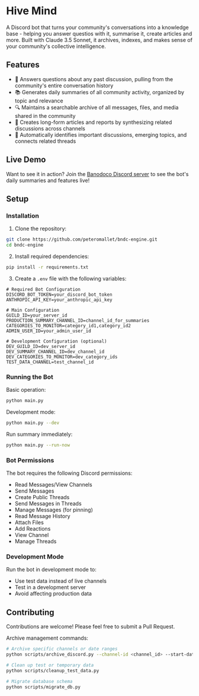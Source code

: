 # Hive Mind

A Discord bot that turns your community's conversations into a knowledge base - helping you answer questios with it, summarise it, create articles and more. Built with Claude 3.5 Sonnet, it archives, indexes, and makes sense of your community's collective intelligence.

## Features

- 🧠 Answers questions about any past discussion, pulling from the community's entire conversation history
- 📚 Generates daily summaries of all community activity, organized by topic and relevance
- 🔍 Maintains a searchable archive of all messages, files, and media shared in the community
- 📝 Creates long-form articles and reports by synthesizing related discussions across channels
- 🤖 Automatically identifies important discussions, emerging topics, and connects related threads

## Live Demo

Want to see it in action? Join the [Banodoco Discord server](https://discord.gg/NnFxGvx94b) to see the bot's daily summaries and features live!

## Setup

### Installation

1. Clone the repository:
```bash
git clone https://github.com/peteromallet/bndc-engine.git
cd bndc-engine

```

2. Install required dependencies:
```bash
pip install -r requirements.txt
```

3. Create a `.env` file with the following variables:
```
# Required Bot Configuration
DISCORD_BOT_TOKEN=your_discord_bot_token
ANTHROPIC_API_KEY=your_anthropic_api_key

# Main Configuration
GUILD_ID=your_server_id
PRODUCTION_SUMMARY_CHANNEL_ID=channel_id_for_summaries
CATEGORIES_TO_MONITOR=category_id1,category_id2
ADMIN_USER_ID=your_admin_user_id

# Development Configuration (optional)
DEV_GUILD_ID=dev_server_id
DEV_SUMMARY_CHANNEL_ID=dev_channel_id
DEV_CATEGORIES_TO_MONITOR=dev_category_ids
TEST_DATA_CHANNEL=test_channel_id

```

### Running the Bot

Basic operation:
```bash
python main.py
```

Development mode:
```bash
python main.py --dev
```

Run summary immediately:
```bash
python main.py --run-now
```

### Bot Permissions

The bot requires the following Discord permissions:
- Read Messages/View Channels
- Send Messages
- Create Public Threads
- Send Messages in Threads
- Manage Messages (for pinning)
- Read Message History
- Attach Files
- Add Reactions
- View Channel
- Manage Threads

### Development Mode

Run the bot in development mode to:
- Use test data instead of live channels
- Test in a development server
- Avoid affecting production data

## Contributing

Contributions are welcome! Please feel free to submit a Pull Request.

Archive management commands:
```bash
# Archive specific channels or date ranges
python scripts/archive_discord.py --channel-id <channel_id> --start-date YYYY-MM-DD

# Clean up test or temporary data
python scripts/cleanup_test_data.py

# Migrate database schema
python scripts/migrate_db.py
```